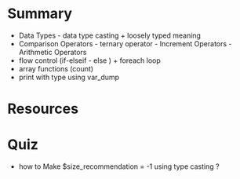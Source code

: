 
# Summary
 *  Data Types - data type casting  + loosely typed meaning
 *  Comparison Operators - ternary operator - Increment Operators - Arithmetic Operators
 *  flow control (if-elseif - else ) + foreach loop
 *  array functions (count)
 *  print with type using var_dump

# Resources


# Quiz
- how to Make $size_recommendation = -1 using type casting ?


